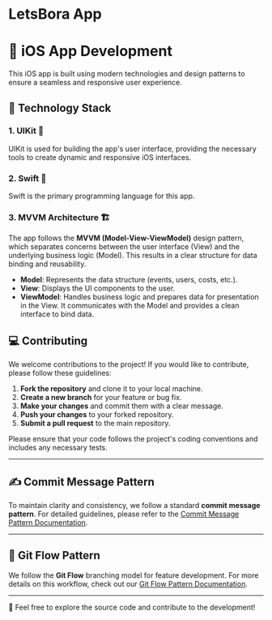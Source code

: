 # LetsBora App

#  iOS App Development

This iOS app is built using modern technologies and design patterns to ensure a seamless and responsive user experience.

## 🚀 Technology Stack

### 1. **UIKit** 🎨
UIKit is used for building the app's user interface, providing the necessary tools to create dynamic and responsive iOS interfaces.

### 2. **Swift** 🦅
Swift is the primary programming language for this app. 

### 3. **MVVM Architecture** 🏗️
The app follows the **MVVM (Model-View-ViewModel)** design pattern, which separates concerns between the user interface (View) and the underlying business logic (Model). This results in a clear structure for data binding and reusability.

- **Model**: Represents the data structure (events, users, costs, etc.).
- **View**: Displays the UI components to the user.
- **ViewModel**: Handles business logic and prepares data for presentation in the View. It communicates with the Model and provides a clean interface to bind data.


## 💻 Contributing

We welcome contributions to the project! If you would like to contribute, please follow these guidelines:

1. **Fork the repository** and clone it to your local machine.
2. **Create a new branch** for your feature or bug fix.
3. **Make your changes** and commit them with a clear message.
4. **Push your changes** to your forked repository.
5. **Submit a pull request** to the main repository.

Please ensure that your code follows the project's coding conventions and includes any necessary tests.

---

## ✍️ Commit Message Pattern

To maintain clarity and consistency, we follow a standard **commit message pattern**. For detailed guidelines, please refer to the [Commit Message Pattern Documentation](Docs/Commit%20Message%20Pattern.md).

---

## 🔄 Git Flow Pattern

We follow the **Git Flow** branching model for feature development. For more details on this workflow, check out our [Git Flow Pattern Documentation](Git%20Flow%20Pattern.md).

---

🔧 Feel free to explore the source code and contribute to the development!